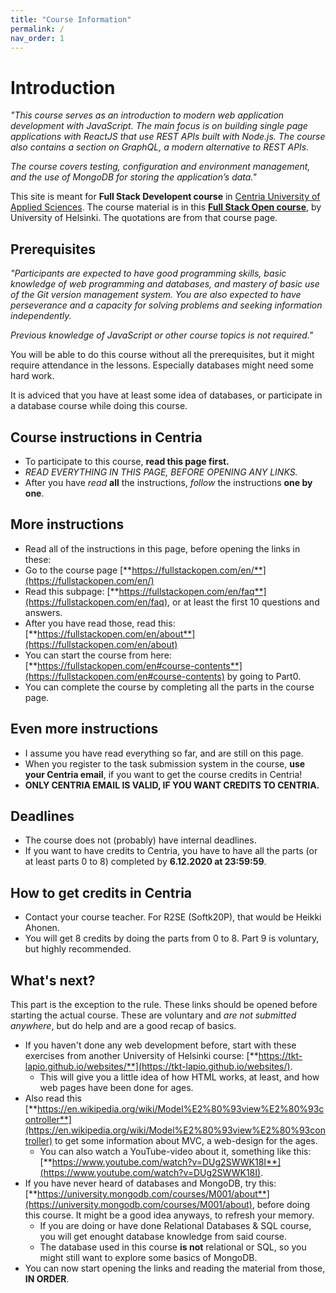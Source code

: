 ```yaml
---
title: "Course Information"
permalink: /
nav_order: 1
---
```


# Introduction

*"This course serves as an introduction to modern web application development with JavaScript. The main focus is on building single page applications with ReactJS that use REST APIs built with Node.js. The course also contains a section on GraphQL, a modern alternative to REST APIs.*

*The course covers testing, configuration and environment management, and the use of MongoDB for storing the application’s data."*

This site is meant for **Full Stack Developent course** in [Centria University of Applied Sciences](https://web.centria.fi/en). The course material is in this [**Full Stack Open course**](https://fullstackopen.com/en), by University of Helsinki. The quotations are from that course page.


## Prerequisites

*"Participants are expected to have good programming skills, basic knowledge of web programming and databases, and mastery of basic use of the Git version management system. You are also expected to have perseverance and a capacity for solving problems and seeking information independently.*

*Previous knowledge of JavaScript or other course topics is not required."*

You will be able to do this course without all the prerequisites, but it might require attendance in the lessons. Especially databases might need some hard work.

It is adviced that you have at least some idea of databases, or participate in a database course while doing this course.

## Course instructions in Centria

* To participate to this course, **read this page first.**
* *READ EVERYTHING IN THIS PAGE, BEFORE OPENING ANY LINKS.*
* After you have *read* **all** the instructions, *follow* the instructions **one by one**.

## More instructions

* Read all of the instructions in this page, before opening the links in these: 
* Go to the course page [**https://fullstackopen.com/en/**](https://fullstackopen.com/en/)
* Read this subpage: [**https://fullstackopen.com/en/faq**](https://fullstackopen.com/en/faq), or at least the first 10 questions and answers.
* After you have read those, read this: [**https://fullstackopen.com/en/about**](https://fullstackopen.com/en/about)
* You can start the course from here: [**https://fullstackopen.com/en#course-contents**](https://fullstackopen.com/en#course-contents) by going to Part0.
* You can complete the course by completing all the parts in the course page.

## Even more instructions

* I assume you have read everything so far, and are still on this page.
* When you register to the task submission system in the course, **use your Centria email**, if you want to get the course credits in Centria!
* **ONLY CENTRIA EMAIL IS VALID, IF YOU WANT CREDITS TO CENTRIA.**

## Deadlines

* The course does not (probably) have internal deadlines.
* If you want to have credits to Centria, you have to have all the parts (or at least parts 0 to 8) completed by **6.12.2020 at 23:59:59**.

## How to get credits in Centria

* Contact your course teacher. For R2SE (Softk20P), that would be Heikki Ahonen.
* You will get 8 credits by doing the parts from 0 to 8. Part 9 is voluntary, but highly recommended.

## What's next?

This part is the exception to the rule. These links should be opened before starting the actual course. These are voluntary and *are not submitted anywhere*, but do help and are a good recap of basics.

* If you haven't done any web development before, start with these exercises from another University of Helsinki course: [**https://tkt-lapio.github.io/websites/**](https://tkt-lapio.github.io/websites/). 
  * This will give you a little idea of how HTML works, at least, and how web pages have been done for ages.
* Also read this [**https://en.wikipedia.org/wiki/Model%E2%80%93view%E2%80%93controller**](https://en.wikipedia.org/wiki/Model%E2%80%93view%E2%80%93controller) to get some information about MVC, a web-design for the ages. 
  * You can also watch a YouTube-video about it, something like this: [**https://www.youtube.com/watch?v=DUg2SWWK18I**](https://www.youtube.com/watch?v=DUg2SWWK18I).
* If you have never heard of databases and MongoDB, try this: [**https://university.mongodb.com/courses/M001/about**](https://university.mongodb.com/courses/M001/about), before doing this course. It might be a good idea anyways, to refresh your memory.
  * If you are doing or have done Relational Databases & SQL course, you will get enought database knowledge from said course.
  * The database used in this course **is not** relational or SQL, so you might still want to explore some basics of MongoDB.
* You can now start opening the links and reading the material from those, **IN ORDER**.